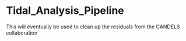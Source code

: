 # Tidal_Analysis_Pipeline

This will eventually be used to clean up the residuals from the CANDELS collaboration
